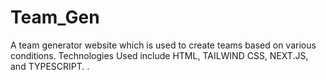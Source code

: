 # Team_Gen
A team generator website which is used to create teams based on various conditions. Technologies Used include HTML, TAILWIND CSS, NEXT.JS, and TYPESCRIPT. .
